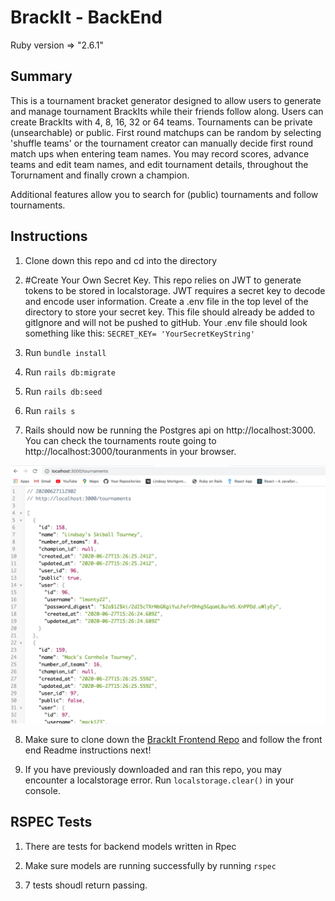 
# BrackIt - BackEnd

Ruby version => "2.6.1"

## Summary

This is a tournament bracket generator designed to allow users to generate and manage tournament BrackIts while their friends follow along. Users can create BrackIts with 4, 8, 16, 32 or 64 teams. Tournaments can be private (unsearchable) or public. First round matchups can be random by selecting 'shuffle teams' or the tournament creator can manually decide first round match ups when entering team names. You may record scores, advance teams and edit team names, and edit tournament details, throughout the Torurnament and finally crown a champion. 

Additional features allow you to search for (public) tournaments and follow tournaments. 

## Instructions

1. Clone down this repo and cd into the directory

2. #Create Your Own Secret Key.
    This repo relies on JWT to generate tokens to be stored in localstorage. JWT requires a secret key to decode and encode user information. Create a .env file in the top level of the directory to store your secret key. This file should already be added to gitIgnore and will not be pushed to gitHub. Your .env file should look something like this:
    `SECRET_KEY= 'YourSecretKeyString'`

3. Run 
`bundle install`

4. Run
`rails db:migrate`

5. Run
`rails db:seed`

6. Run
`rails s`

7. Rails should now be running the Postgres api on http://localhost:3000. You can check the tournaments route going to http://localhost:3000/touranments in your browser.

![alt tournaments route](tournaments.png)

8. Make sure to clone down the [BrackIt Frontend Repo](https://github.com/lmonty22/brackIt-front-end/) and follow the front end Readme instructions next! 

9. If you have previously downloaded and ran this repo, you may encounter a localstorage error. Run `localstorage.clear()` in your console. 

## RSPEC Tests

1. There are tests for backend models written in Rpec

2. Make sure models are running successfully by running `rspec`

3. 7 tests shoudl return passing.



